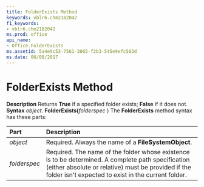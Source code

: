 ```yaml
---
title: FolderExists Method
keywords: vblr6.chm2182042
f1_keywords:
- vblr6.chm2182042
ms.prod: office
api_name:
- Office.FolderExists
ms.assetid: 5a4e9c53-7561-3065-f2b3-545e9efc503d
ms.date: 06/08/2017
---
```



# FolderExists Method



 **Description**
Returns  **True** if a specified folder exists; **False** if it does not.
 **Syntax**
 _object_. **FolderExists(**_folderspec_ )
The  **FolderExists** method syntax has these parts:


|**Part**|**Description**|
|:-----|:-----|
| _object_|Required. Always the name of a  **FileSystemObject**.|
| _folderspec_|Required. The name of the folder whose existence is to be determined. A complete path specification (either absolute or relative) must be provided if the folder isn't expected to exist in the current folder.|

